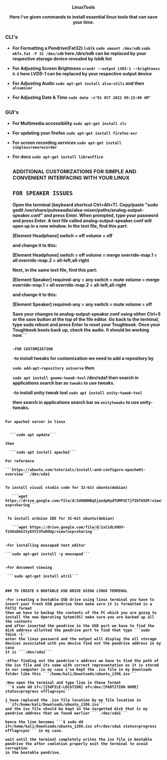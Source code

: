 <p align="center"><b>LinuxTools</b></p>
<p align="center"><b>Here i've given commands to install essential linux tools that can save your time.</dev/sda1/b></p>

##

### CLI's

- For Formatting a Pendrive(Fat32)
  ```lsblk```
  ```sudo umount /dev/sdb```
   ```sudo mkfs.fat -F 32 /dev/sdb```
   here ***/dev/sdb*** can be replaced by your respective storage device revealed by lsblk list
   
- For Adjusting Screen Brightness
  ```xrandr --output LVDS-1 --brightness 0.8```
   here ***LVDS-1*** can be replaced by your respective output device

- For Adjusting Audio
  ```sudo apt-get install alsa-utils```
  and then
  ```alsamixer```

- For Adjusting Date & Time
  ```sudo date -s"01 OCT 2022 09:15:00 AM" ```
##

### GUI's

- For Multimedia accessibility
  ```sudo apt-get install vlc```

- For updating your firefox 
  ```sudo apt-get install firefox-esr```

- For screen recording services
  ```sudo apt-get install simplescreenrecorder```

- For docs
  ```sudo apt-get install libreoffice```
  
  ##
  
  
  ### ADDITIONAL CUSTOMIZATIONS FOR SIMPLE AND CONVENIENT INTERFACING WITH YOUR LINUX
  
  ```FOR SPEAKER ISSUES```
  - 
    Open the terminal (keyboard shortcut Ctrl+Alt+T).
    Copy/paste "sudo gedit /usr/share/pulseaudio/alsa-mixer/paths/analog-output-speaker.conf" and press Enter.
    When prompted, type your password and press Enter.
    A text file called analog-output-speaker.conf will open up in a new window. In the text file, find this part:

    [Element Headphone]
    switch = off
    volume = off
    	

    and change it to this:

    [Element Headphone]
    switch = off
    volume = merge
    override-map.1 = all
    override-map.2 = all-left,all-right
    	

    Next, in the same text file, find this part:

    [Element Speaker]
    required-any = any
    switch = mute
    volume = merge
    override-map.1 = all
    override-map.2 = all-left,all-right
    	

    and change it to this:

    [Element Speaker]
    required-any = any
    switch = mute
    volume = off
    	

    Save your changes to analog-output-speaker.conf using either Ctrl+S or the save button at the top of the file editor.
    Go back to the terminal, type sudo reboot and press Enter to reset your Toughbook.
    Once your Toughbook boots back up, check the audio. It should be working now.```
    
    ##
    
    ###
    
    ```-FOR CUSTOMIZATION```
    
    -to install tweaks for customization we need to add a repository by 
    
    ```sudo add-apt-repository universe```
     then
     
     ```sudo apt install gnome-tweak-tool``` 
     /dev/sda1
     then search in applications search bar as ```tweaks``` to use tweaks.
     
    -to install unity tweak tool 
    ```sudo apt install unity-tweak-tool``` 
    
    then search in applications search bar as ```unitytweaks``` to use unity-tweaks.

##
    For apache2 server in linux 
    
    
      ```sudo apt update```
    
    then
      
      ```sudo apt install apache2```
    
    For reference
    
    ```https://ubuntu.com/tutorials/install-and-configure-apache#1-overview```/dev/sda1
    
##    
    To install visual studio code for 32-bit ubuntu(debian)
       
       ```wget https://drive.google.com/file/d/1UHQNNBq5jazdpHydTUMFUCTjfIbT65DF/view?usp=sharing```
##       
     To install arduino IDE for 32-bit ubuntu(debian)
       
       ```wget https://drive.google.com/file/d/1xC1dLXHOV-f24OnDAnIty6SY23YwOOUp/view?usp=sharing```
      
    
##    
    -For installing mousepad text editor
    
    ```sudo apt-get install -y mousepad```
##    
    -For document viewing
    
     ```sudo apt-get install atril```
     
##

######
    
    ### TO CREATE A BOOTABLE USB DRIVE USING LINUX TERMINAL
    
    -For creating a bootable USB drive using linux terminal you have to insert your fresh USB pendrive then make sure it is formatted in a FAT32 format
    then we have to backup the contents of the PC which you are going to install the new Operating Sytem(OS) make sure you are backed up all the contents 
    and after inserted the pendrive in the USB port we have to find the disk address allotted the pendrive port to find that type ```sudo fdisk -l```
    enter the linux password and the output will display the all storage devices associated with you device find out the pendrive address in my case
    it is ```/dev/sda1```
    
    -After finding out the pendrive's address we have to find the path of the iso file and its name with correct representation as it is stored
    in our computer in my case i've kept the .iso file in my Downloads folder like this ```/home/kali/Downloads/ubuntu_i386.iso``` 
    
    -Now open the terminal and type line in these format 
    ```$ sudo dd if=/[ISOFILE-LOCATION] of=/dev/[PARTITION NAME] status=progress offlag=sync```
    
    i have replaced the .iso file location by my file location in ```if=/home/kali/Downloads/ubuntu_i386.iso```
    and the iso file should be kept in the targetted disk that is my pendrive address that we found earlier ``` /dev/sda1```
    
    hence the line becomes ```$ sudo dd if=/home/kali/Downloads/ubuntu_i386.iso of=/dev/sda1 status=progress offlag=sync``` in my case.
    
    wait until the terminal completely writes the iso file in bootable pendrive the after comletion properly exit the terminal to avoid corruption
    in the bootable pendrive.
    
    
    
    
    
    
    
    
    
    
    
    
    
    
    
    
    
    
    
    
    
    
    
  
